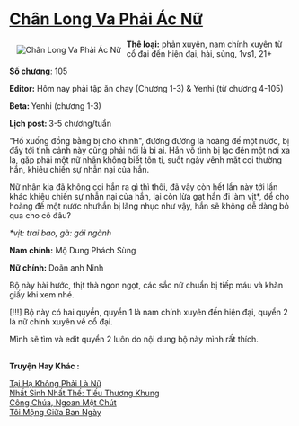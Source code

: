 <a href="https://utruyen.com/truyen/chan-long-va-phai-ac-nu/19138/" title="Chân Long Va Phải Ác Nữ"><h1>Chân Long Va Phải Ác Nữ</h1></a><div style="display:table"><img align="right" style="float: left; padding: 10px;" src="https://utruyen.com/images/story/200x260/chan-long-va-phai-ac-nu.jpg" alt="Chân Long Va Phải Ác Nữ"><b>Thể loại:</b> phản xuyên, nam chính xuyên từ cổ đại đến hiện đại, hài, sủng, 1vs1, 21+<p></p><b>Số chương</b>: 105<p></p><b>Editor:</b> Hôm nay phải tập ăn chay (Chương 1-3) & Yenhi (từ chương 4-105)<p></p><b>Beta: </b>Yenhi (chương 1-3)<p></p><b>Lịch post: </b>3-5 chương/tuần<p></p>"Hổ xuống đồng bằng bị chó khinh", đường đường là hoàng đế một nước, bị đẩy tới tình cảnh này cũng phải nói là bi ai. Hắn vô tình bị lạc đến một nơi xa lạ, gặp phải một nữ nhân không biết tôn ti, suốt ngày vênh mặt coi thường hắn, khiêu chiến sự nhẫn nại của hắn.<p></p>Nữ nhân kia đã không coi hắn ra gì thì thôi, đã vậy còn hết lần này tới lần khác khiêu chiến sự nhẫn nại của hắn, lại còn lừa gạt hắn đi làm vịt*, để cho hoàng đế một nước nhưhắn bị lăng nhục như vậy, hắn sẽ không dễ dàng bỏ qua cho cô đâu?<p></p><i>*vịt: trai bao, gà: gái ngành</i><p></p><b>Nam chính:</b> Mộ Dung Phách Sùng<p></p><b>Nữ chính:</b> Doãn anh Ninh<p></p>Bộ này hài hước, thịt thà ngon ngọt, các sắc nữ chuẩn bị tiếp máu và khăn giấy khi xem nhé.<p></p>[!!!] Bộ này có hai quyển, quyển 1 là nam chính xuyên đến hiện đại, quyển 2 là nữ chính xuyên về cổ đại.<p></p>Mình sẽ tìm và edit quyển 2 luôn do nội dung bộ này mình rất thích.</div><p><br><b>Truyện Hay Khác :</b></p><a href="https://utruyen.com/truyen/tai-ha-khong-phai-la-nu/17443/" alt="Tại Hạ Không Phải Là Nữ">Tại Hạ Không Phải Là Nữ</a><br/><a href="https://github.com/quanluxury/ngontinhhot/tree/master/truyenhay/19304/" alt="Nhất Sinh Nhất Thế: Tiếu Thương Khung">Nhất Sinh Nhất Thế: Tiếu Thương Khung</a><br/><a href="https://github.com/quanluxury/ngontinhhot/tree/master/truyenhay/19310/" alt="Công Chúa, Ngoan Một Chút">Công Chúa, Ngoan Một Chút</a><br/><a href="https://github.com/quanluxury/ngontinhhot/tree/master/truyenhay/19096/" alt="Tôi Mộng Giữa Ban Ngày">Tôi Mộng Giữa Ban Ngày</a><br/>